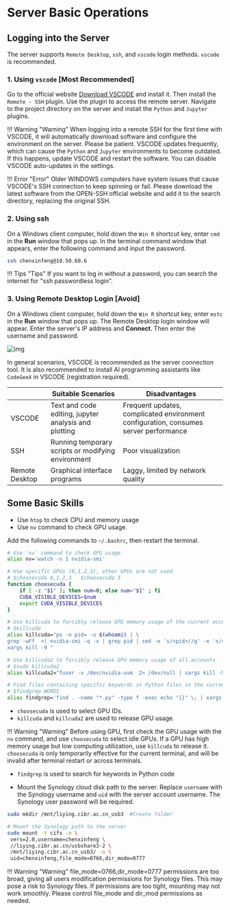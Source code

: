 # Server Basic Operations

## Logging into the Server
The server supports `Remote Desktop`, `ssh`, and `vscode` login methods. `vscode` is recommended.


### 1. Using `vscode` [Most Recommended]
Go to the official website [Download VSCODE](https://code.visualstudio.com/Download) and install it. Then install the `Remote - SSH` plugin. Use the plugin to access the remote server. Navigate to the project directory on the server and install the `Python` and `Jupyter` plugins.

!!! Warning "Warning"
    When logging into a remote SSH for the first time with VSCODE, it will automatically download software and configure the environment on the server. Please be patient. VSCODE updates frequently, which can cause the `Python` and `Jupyter` environments to become outdated. If this happens, update VSCODE and restart the software. You can disable VSCODE auto-updates in the settings.

!!! Error "Error"
    Older WINDOWS computers have system issues that cause VSCODE's SSH connection to keep spinning or fail. Please download the latest software from the OPEN-SSH official website and add it to the search directory, replacing the original SSH.

### 2. Using ssh
On a Windows client computer, hold down the `Win R` shortcut key, enter `cmd` in the **Run** window that pops up. In the terminal command window that appears, enter the following command and input the password.
```bash
ssh chenxinfeng@10.50.60.6
```

!!! Tips "Tips"
    If you want to log in without a password, you can search the internet for "ssh passwordless login".

### 3. Using Remote Desktop Login [Avoid]
On a Windows client computer, hold down the `Win R` shortcut key, enter `mstc` in the **Run** window that pops up. The Remote Desktop login window will appear.
Enter the server's IP address and **Connect**. Then enter the username and password.

![img](../../../assets/images/ubuntu_remote_desktop.jpg)

In general scenarios, VSCODE is recommended as the server connection tool. It is also recommended to install AI programming assistants like `CodeGeeX` in VSCODE (registration required).

|          | Suitable Scenarios       | Disadvantages             |
| -------- | ------------------------- | --------------- |
| VSCODE  | Text and code editing, jupyter analysis and plotting        | Frequent updates, complicated environment configuration, consumes server performance   |
| SSH     | Running temporary scripts or modifying environment         | Poor visualization            |
| Remote Desktop  | Graphical interface programs    | Laggy, limited by network quality  |

## Some Basic Skills
* Use `htop` to check CPU and memory usage
* Use `nv` command to check GPU usage.

Add the following commands to `~/.bashrc`, then restart the terminal.

```bash
# Use `nv` command to check GPU usage
alias nv='watch -n 1 nvidia-smi'

# Use specific GPUs (0,1,2,3), other GPUs are not used
# $choosecuda 0,1,2,3   $choosecuda 3
function choosecuda {
    if [ -z "$1" ]; then num=0; else num="$1" ; fi
    CUDA_VISIBLE_DEVICES=$num
    export CUDA_VISIBLE_DEVICES
}

# Use killcuda to forcibly release GPU memory usage of the current account
# $killcuda
alias killcuda="ps -o pid= -u $(whoami) | \
grep -wFf  <( nvidia-smi -q -x | grep pid | sed -e 's/<pid>//g' -e 's/<\/pid>//g' -e 's/^[[:space:]]*//' | sort | uniq ) | \
xargs kill -9 "

# Use killcuda2 to forcibly release GPU memory usage of all accounts
# $sudo killcuda2
alias killcuda2="fuser -v /dev/nvidia-uvm  2> /dev/null | xargs kill -9 "

# Find files containing specific keywords in Python files in the current folder
# $findgrep WORDS
alias findgrep='find . -name "*.py" -type f -exec echo "{}" \; | xargs grep -n '
```

* `choosecuda` is used to select GPU IDs.
* `killcuda` and `killcuda2` are used to release GPU usage.

!!! Warning "Warning"
    Before using GPU, first check the GPU usage with the `nv` command, and use `choosecuda` to select idle GPUs. If a GPU has high memory usage but low computing utilization, use `killcuda` to release it. `choosecuda` is only temporarily effective for the current terminal, and will be invalid after terminal restart or across terminals.

* `findgrep` is used to search for keywords in Python code

* Mount the Synology cloud disk path to the server. Replace `username` with the Synology username and `uid` with the server account username. The Synology user password will be required.

```bash
sudo mkdir /mnt/liying.cibr.ac.cn_usb3  #Create folder

# Mount the Synology path to the server
sudo mount -t cifs -o \
 vers=2.0,username=chenxinfeng \
 //liying.cibr.ac.cn/usbshare3-2 \
 /mnt/liying.cibr.ac.cn_usb3/ -o \
 uid=chenxinfeng,file_mode=0766,dir_mode=0777
```

!!! Warning "Warning"
    file_mode=0766,dir_mode=0777 permissions are too broad, giving all users modification permissions for Synology files. This may pose a risk to Synology files. If permissions are too tight, mounting may not work smoothly. Please control file_mode and dir_mod permissions as needed.